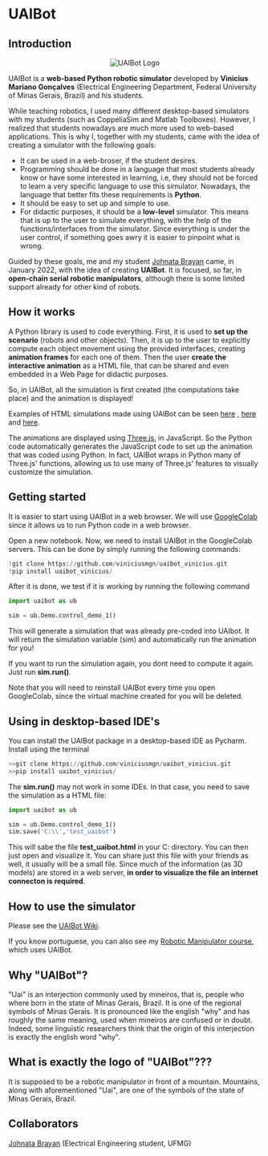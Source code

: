 

<h1>UAIBot</h1>

<h2>Introduction</h2>

<p align="center">
    <img src="https://viniciusmgn.github.io/aulas_manipuladores/presentation/images/aula1/logouaibot.svg" alt="UAIBot Logo"/>
</p>

UAIBot is a <strong>web-based Python robotic simulator</strong> developed by <strong>Vinicius Mariano Gonçalves</strong>  (Electrical Engineering Department, Federal University of Minas Gerais, Brazil) and his students. 

While teaching robotics, I used many different desktop-based simulators with my students (such as CoppeliaSim and Matlab Toolboxes). However, I realized that students nowadays are much more used to web-based applications. This is why I, together with my students, came with the idea of creating a simulator with the following goals:

<ul>
  <li>It can be used in a web-broser, if the student desires.</li>
  <li>Programming should be done in a language that most students already know or have some interested in learning, i.e, they should not be forced to learn a very specific language to use this simulator. Nowadays, the language that better fits these requirements is <strong>Python</strong>.  </li>
  <li>It should be easy to set up and simple to use.</li>
  <li>For didactic purposes, it should be a <strong>low-level</strong> simulator. This means that is up to the user to simulate everything, with the help of the functions/interfaces from the simulator. Since everything is under the user control, if something goes awry it is easier to pinpoint what is wrong.</li>
  
</ul>

Guided by these goals, me and my student [Johnata Brayan](http://setpointcapybara.com/site/) came, in January 2022,  with the idea of creating <strong>UAIBot</strong>.
It is focused, so far, in <strong>open-chain serial robotic manipulators</strong>, although there is some limited support already for other kind of robots.

<h2>How it works</h2>

A Python library is used to code everything. First, it is used to <strong>set up the scenario</strong> (robots and other objects). Then, it is up to the user to explicitly compute each object movement using the provided interfaces, creating <strong>animation frames</strong> for each one of them.  Then the user <strong>create the interactive animation</strong> as a HTML file, that can be shared and even embedded in a Web Page for didactic purposes.

So, in UAIBot, all the simulation is first created (the computations take place) and the animation is displayed!

Examples of HTML simulations made using UAIBot can be seen [here](https://viniciusmgn.github.io/aulas_manipuladores/presentation/images/aula1/democontrole1.html) , [here](https://viniciusmgn.github.io/aulas_manipuladores/presentation/images/aula5/anim9.html) and [here](https://viniciusmgn.github.io/aulas_manipuladores/presentation/images/aula1/democontrole2.html).

The animations are displayed using [Three.js](https://threejs.org/), in JavaScript. So the Python code automatically generates the JavaScript code to set up the animation that was coded using Python. In fact, UAIBot wraps in Python many of Three.js' functions, allowing us to use many of Three.js' features to visually customize the simulation.

<h2>Getting started</h2>

It is easier to start using UAIBot in a web browser. We will use [GoogleColab](https://colab.research.google.com/) since it allows us to run Python code in a web browser.

Open a new notebook. Now, we need to install UAIBot in the GoogleColab servers. This can be done by simply running the following commands:

```python
!git clone https://github.com/viniciusmgn/uaibot_vinicius.git
!pip install uaibot_vinicius/
```

After it is done, we test if it is working by running the following command

```python
import uaibot as ub

sim = ub.Demo.control_demo_1()
```

This will generate a simulation that was already pre-coded into UAIbot. It will return the simulation variable (sim) and automatically run the animation for you!

If you want to run the simulation again, you dont need to compute it again. Just run <strong>sim.run()</strong>.

Note that you will need to reinstall UAIBot every time you open GoogleColab, since the virtual machine created for you will be deleted.

<h2>Using in desktop-based IDE's</h2>

You can install the UAIBot package in a desktop-based IDE as Pycharm. Install using the terminal

```python
>>git clone https://github.com/viniciusmgn/uaibot_vinicius.git
>>pip install uaibot_vinicius/
```

The <strong>sim.run()</strong> may not work in some IDEs. In that case, you need to save the simulation as a HTML file:

```python
import uaibot as ub

sim = ub.Demo.control_demo_1()
sim.save('C:\\','test_uaibot')
```

This will sabe the file <strong>test_uaibot.html</strong> in your C: directory. You can then just open and visualize it. You can share just this file with your friends as well, it usually will be a small file. Since much of the information (as 3D models) are stored in a web server, <strong>in order to visualize the file an internet connecton is required</strong>.

<h2>How to use the simulator</h2>

Please see the [UAIBot Wiki](???).

If you know portuguese, you can also see my [Robotic Manipulator course](https://viniciusmgn.github.io/aulas_manipuladores), which uses UAIBot.

<h2>Why "UAIBot"?</h2>

"Uai" is an interjection commonly used by mineiros, that is, people who where born in the state of Minas Gerais, Brazil. It is one of the regional symbols of Minas Gerais. It is pronounced like the english "why" and has roughly the same meaning, used when mineiros are confused or in doubt. Indeed, some linguistic researchers think that the origin of this interjection is exactly the english word "why".

<h2>What is exactly the logo of "UAIBot"???</h2>

It is supposed to be a robotic manipulator in front of a mountain. Mountains, along with aforementioned "Uai", are one of the symbols of the state of Minas Gerais, Brazil. 

<h2>Collaborators</h2>

[Johnata Brayan](http://setpointcapybara.com/site/) (Electrical Engineering student, UFMG)






